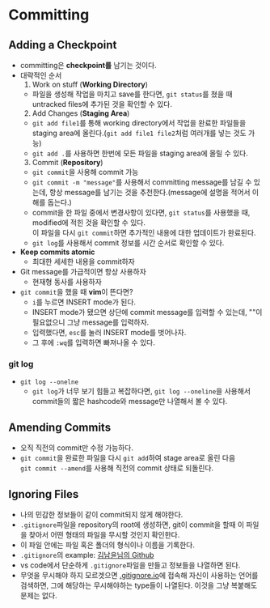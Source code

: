 # Committing

## Adding a Checkpoint

- committing은 **checkpoint를** 남기는 것이다.
- 대략적인 순서
  1. Work on stuff (**Working Directory**)
  - 파일을 생성해 작업을 마치고 save를 한다면, ```git status```를 쳤을 때 untracked files에 추가된 것을 확인할 수 있다.
  2. Add Changes (**Staging Area**)
  - ```git add file1```를 통해 working directory에서 작업을 완료한 파일들을 staging area에 올린다.(```git add file1 file2```처럼 여러개를 넣는 것도 가능)
  - ```git add .```를 사용하면 한번에 모든 파일을 staging area에 올릴 수 있다.
  3. Commit (**Repository**)
  - ```git commit```을 사용해 commit 가능
  - ```git commit -m "message"```를 사용해서 committing message를 남길 수 있는데, 항상 message를 남기는 것을 추천한다.(message에 설명을 적어서 이해를 돕는다.)
  - commit을 한 파일 중에서 변경사항이 있다면, ```git status```를 사용했을 때, modified에 적힌 것을 확인할 수 있다.<br/>이 파일을 다시 ```git commit```하면 추가적인 내용에 대한 업데이트가 완료된다.
  - ```git log```를 사용해서 commit 정보를 시간 순서로 확인할 수 있다.
- **Keep commits atomic**
  - 최대한 세세한 내용을 commit하자
- Git message를 가급적이면 항상 사용하자
  - 현재형 동사를 사용하자
- ```git commit```을 했을 때 **vim**이 뜬다면?
  - ```i```를 누르면 INSERT mode가 된다.
  - INSERT mode가 됐으면 상단에 commit message를 입력할 수 있는데, ""이 필요없으니 그냥 message를 입력하자.
  - 입력했다면, ```esc```를 눌러 INSERT mode를 벗어나자.
  - 그 후에 ```:wq```를 입력하면 빠져나올 수 있다.

### git log

- ```git log --onelne```
  - ```git log```가 너무 보기 힘들고 복잡하다면, ```git log --oneline```을 사용해서 commit들의 짧은 hashcode와 message만 나열해서 볼 수 있다.

## Amending Commits

- 오직 직전의 commit만 수정 가능하다.
- ```git commit```을 완료한 파일을 다시 ```git add```하여 stage area로 올린 다음<br/> ```git commit --amend```를 사용해 직전의 commit 상태로 되돌린다.

## Ignoring Files

- 나의 민감한 정보들이 같이 commit되지 않게 해야한다.
- ```.gitignore```파일을 repository의 root에 생성하면, git이 commit을 할때 이 파일을 찾아서 어떤 형태의 파일을 무시할 것인지 확인한다.
- 이 파일 안에는 파일 혹은 폴더의 형식이나 이름을 기록한다.
- ```.gitignore```의 example: [김남윤님의 Github](https://github.com/cheese10yun/spring-jpa-best-practices/blob/master/.gitignore)
- vs code에서 단순하게 ```.gitignore```파일을 만들고 정보들을 나열하면 된다.
- 무엇을 무시해야 하지 모르겟으면 [.gitignore.io](https://www.toptal.com/developers/gitignore)에 접속해 자신이 사용하는 언어를 검색하면, 그에 해당하는 무시해야하는 type들이 나열된다. 이것을 그냥 복붙해도 문제는 없다.
